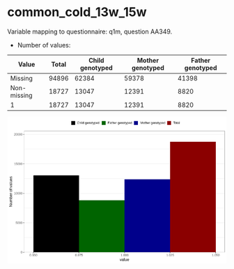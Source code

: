 # common_cold_13w_15w
Variable mapping to questionnaire: q1m, question AA349.
- Number of values:

| Value | Total | Child genotyped | Mother genotyped | Father genotyped |
| ----- | ----- | --------------- | ---------------- | ---------------- |
| Missing | 94896 | 62384 | 59378 | 41398 |
| Non-missing | 18727 | 13047 | 12391 | 8820 |
| 1 | 18727 | 13047 | 12391 | 8820 |



![](common_cold_13w_15w_n.png)




